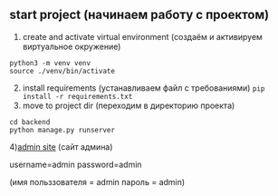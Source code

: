 ## start project (начинаем работу с проектом)
1) create and activate virtual environment
   (создаём и активируем виртуальное окружение)
```
python3 -m venv venv
source ./venv/bin/activate
```
2) install requirements
   (устанавливаем файл с требованиями)
```pip install -r requirements.txt```
3) move to project dir
   (переходим в директорию проекта)
```
cd backend
python manage.py runserver
```
4)[admin site](http://127.0.0.1:8000/admin)
  (сайт админа)

username=admin
password=admin

 (имя польззователя = admin
 пароль = admin)

